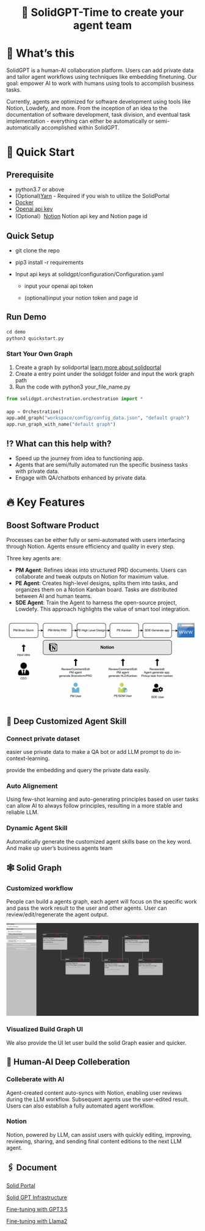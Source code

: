 <h1 align="center">🧱 SolidGPT-Time to create your agent team</h1>

# 🚀 What’s this

SolidGPT is a human-AI collaboration platform. Users can add private data and tailor agent workflows using techniques like embedding finetuning. Our goal: empower AI to work with humans using tools to accomplish business tasks.

Currently, agents are optimized for software development using tools like Notion, Lowdefy, and more. From the inception of an idea to the documentation of software development, task division, and eventual task implementation - everything can either be automatically or semi-automatically accomplished within SolidGPT.

# 🏁 Quick Start

## **Prerequisite**

- python3.7 or above
- (Optional)[Yarn](https://classic.yarnpkg.com/lang/en/docs/install/#mac-stable)  - Required if you wish to utilize the SolidPortal
- [Docker](https://docs.docker.com/engine/install/)
- [Openai api key](https://openai.com/blog/openai-api)
- (Optional）[Notion](https://developers.notion.com/) Notion api key and Notion page id

## **Quick Setup**

- git clone the repo
- pip3 install -r requirements
- Input api keys at solidgpt/configuration/Configuration.yaml

    - input your openai api token 

    - (optional)input your notion token and page id

## **Run Demo**

```python
cd demo
python3 quickstart.py
```

### **Start Your Own Graph**

1. Create a graph by solidportal [learn more about solidportal](solidportal/Readme.md)
2. Create a entry point under the solidgpt folder and input the work graph path
3. Run the code with python3 your_file_name.py

```python
from solidgpt.orchestration.orchestration import *

app = Orchestration()
app.add_graph("workspace/config/config_data.json", "default graph")
app.run_graph_with_name("default graph")
```

## ⁉️ What can this help with?

- Speed up the journey from idea to functioning app.
- Agents that are semi/fully automated run the specific business tasks with private data.
- Engage with QA/chatbots enhanced by private data.

# 🔥 Key Features

## Boost Software Product

Processes can be either fully or semi-automated with users interfacing through Notion. Agents ensure efficiency and quality in every step.

Three key agents are:

- **PM Agent**: Refines ideas into structured PRD documents. Users can collaborate and tweak outputs on Notion for maximum value.
- **PE Agent**: Creates high-level designs, splits them into tasks, and organizes them on a Notion Kanban board. Tasks are distributed between AI and human teams.
- **SDE Agent**: Train the Agent to harness the open-source project, Lowdefy. This approach highlights the value of smart tool integration.

![sopdiagram](https://github.com/AI-Citizen/SolidGPT/blob/main/docs/images/sopdiagram.png)

## 🤖 Deep Customized Agent Skill

### Connect private dataset

easier use private data to make a QA bot or add LLM prompt to do  in-context-learning.

 provide the embedding and query the private data easily.

### Auto Alignement

Using few-shot learning and auto-generating principles based on user tasks can allow AI to always follow principles, resulting in a more stable and reliable LLM.

### Dynamic Agent Skill

Automatically generate the customized agent skills base on the key word. And make up user’s business agents team

## 🕸️ Solid Graph

### Customized workflow

People can build a agents graph, each agent will focus on the specific work and pass the work result to the user and other agents. User can review/edit/regenerate the agent output.

![solidportal](https://github.com/AI-Citizen/SolidGPT/blob/main/docs/images/solidportalscreenshot.png)

### Visualized Build Graph UI

We also provide the UI let user build the solid Graph easier and quicker.

## 🏉 Human-AI Deep Colleberation

### Colleberate with AI

Agent-created content auto-syncs with Notion, enabling user reviews during the LLM workflow. Subsequent agents use the user-edited result. Users can also establish a fully automated agent workflow.

### Notion

Notion, powered by LLM, can assist users with quickly editing, improving, reviewing, sharing, and sending final content editions to the next LLM agent.

## 🖇️ Document
[Solid Portal](https://github.com/AI-Citizen/SolidGPT/blob/main/docs/solidporta.md)

[Solid GPT Infrastructure](https://github.com/AI-Citizen/SolidGPT/blob/main/docs/infrastructure.md)

[Fine-tuning with GPT3.5](https://github.com/AI-Citizen/SolidGPT/blob/main/docs/gptfinetuning.md)

[Fine-tuning with Llama2](https://github.com/AI-Citizen/SolidGPT/blob/main/docs/llama2finetuning.md)
